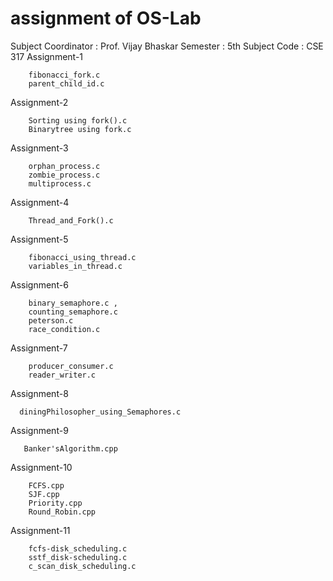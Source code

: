 # assignment of OS-Lab

Subject Coordinator : Prof. Vijay Bhaskar
Semester : 5th
Subject Code : CSE 317
Assignment-1

        fibonacci_fork.c
        parent_child_id.c
Assignment-2

        Sorting using fork().c
        Binarytree using fork.c
Assignment-3

        orphan_process.c
        zombie_process.c
        multiprocess.c
Assignment-4

        Thread_and_Fork().c
Assignment-5

        fibonacci_using_thread.c
        variables_in_thread.c
Assignment-6

        binary_semaphore.c ,
        counting_semaphore.c
        peterson.c
        race_condition.c
Assignment-7

        producer_consumer.c
        reader_writer.c
Assignment-8

      diningPhilosopher_using_Semaphores.c
Assignment-9

       Banker'sAlgorithm.cpp
Assignment-10

        FCFS.cpp
        SJF.cpp
        Priority.cpp
        Round_Robin.cpp
Assignment-11

        fcfs-disk_scheduling.c
        sstf_disk-scheduling.c
        c_scan_disk_scheduling.c
